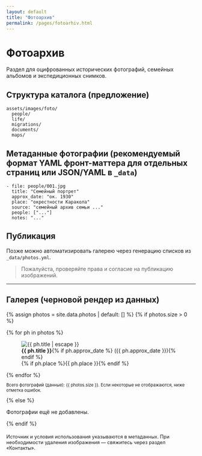 ```yaml
---
layout: default
title: "Фотоархив"
permalink: /pages/fotoarhiv.html
---
```

# Фотоархив

Раздел для оцифрованных исторических фотографий, семейных альбомов и экспедиционных снимков.

## Структура каталога (предложение)
```
assets/images/foto/
  people/
  life/
  migrations/
  documents/
  maps/
```

## Метаданные фотографии (рекомендуемый формат YAML фронт-маттера для отдельных страниц или JSON/YAML в `_data`)
```
- file: people/001.jpg
  title: "Семейный портрет"
  approx_date: "ок. 1930"
  place: "окрестности Каракола"
  source: "семейный архив семьи ..."
  people: ["..."]
  notes: "..."
```

## Публикация
Позже можно автоматизировать галерею через генерацию списков из `_data/photos.yml`.

> Пожалуйста, проверяйте права и согласие на публикацию изображений.

---
## Галерея (черновой рендер из данных)
{% assign photos = site.data.photos | default: [] %}
{% if photos.size > 0 %}
<div class="gallery-grid" id="photo-gallery" data-photo-count="{{ photos.size }}">
  {% for ph in photos %}
  <figure data-title="{{ ph.title | escape }}" data-place="{{ ph.place | escape }}">
    <img loading="lazy" src="{{ ('/assets/images/' | append: ph.file) | relative_url }}" alt="{{ ph.title | escape }}" />
    <figcaption>
      <strong>{{ ph.title }}</strong>{% if ph.approx_date %} <span class="muted">({{ ph.approx_date }})</span>{% endif %}<br>
      {% if ph.place %}<span class="muted">{{ ph.place }}</span>{% endif %}
    </figcaption>
  </figure>
  {% endfor %}
</div>
<p class="muted" style="font-size:.7rem;">Всего фотографий (данные): {{ photos.size }}. Если некоторые не отображаются, ниже отметка ошибок.</p>
<div id="photo-diagnostics" style="font-size:.7rem; margin-top:.6rem;" aria-live="polite"></div>
<script>
// Простая диагностика загрузки изображений
(function(){
  document.addEventListener('DOMContentLoaded', function(){
    const container = document.getElementById('photo-gallery');
    if(!container) return;
    const imgs = Array.from(container.querySelectorAll('img'));
    const diag = document.getElementById('photo-diagnostics');
    let errors = 0, loaded = 0;
    function update(){
      if(!diag) return;
      diag.textContent = 'Загружено: ' + loaded + ' / ' + imgs.length + (errors ? (' | Ошибок: ' + errors) : '');
    }
    imgs.forEach(img => {
      img.addEventListener('load', () => { loaded++; update(); }, { once:true });
      img.addEventListener('error', () => {
        errors++; update();
        const fig = img.closest('figure');
        if(fig) fig.classList.add('img-error');
        img.alt = (img.alt || 'Фото') + ' (ошибка загрузки)';
      }, { once:true });
      // Уже кешировано?
      if(img.complete && img.naturalWidth > 0){ loaded++; }
      else if(img.complete && img.naturalWidth === 0){ errors++; const fig = img.closest('figure'); if(fig) fig.classList.add('img-error'); }
    });
    update();
  });
})();
</script>
{% else %}
<p>Фотографии ещё не добавлены.</p>
{% endif %}

<p style="margin-top:1.2rem;font-size:.8rem;">Источник и условия использования указываются в метаданных. При необходимости удаления изображения — свяжитесь через раздел «Контакты».</p>
